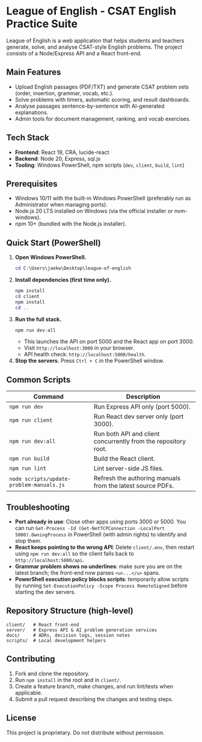 # League of English - CSAT English Practice Suite

League of English is a web application that helps students and teachers generate, solve, and analyse CSAT-style English problems. The project consists of a Node/Express API and a React front-end.

## Main Features
- Upload English passages (PDF/TXT) and generate CSAT problem sets (order, insertion, grammar, vocab, etc.).
- Solve problems with timers, automatic scoring, and result dashboards.
- Analyse passages sentence-by-sentence with AI-generated explanations.
- Admin tools for document management, ranking, and vocab exercises.

## Tech Stack
- **Frontend**: React 19, CRA, lucide-react
- **Backend**: Node 20, Express, sql.js
- **Tooling**: Windows PowerShell, npm scripts (`dev`, `client`, `build`, `lint`)

## Prerequisites
- Windows 10/11 with the built-in Windows PowerShell (preferably run as Administrator when managing ports).
- Node.js 20 LTS installed on Windows (via the official installer or nvm-windows).
- npm 10+ (bundled with the Node.js installer).

## Quick Start (PowerShell)
1. **Open Windows PowerShell.**
   ```powershell
   cd C:\Users\jaekw\Desktop\league-of-english
   ```
2. **Install dependencies (first time only).**
   ```powershell
   npm install
   cd client
   npm install
   cd ..
   ```
3. **Run the full stack.**
   ```powershell
   npm run dev:all
   ```
   - This launches the API on port 5000 and the React app on port 3000.
   - Visit `http://localhost:3000` in your browser.
   - API health check: `http://localhost:5000/health`.
4. **Stop the servers.** Press `Ctrl + C` in the PowerShell window.

## Common Scripts
| Command | Description |
|---------|-------------|
| `npm run dev` | Run Express API only (port 5000). |
| `npm run client` | Run React dev server only (port 3000). |
| `npm run dev:all` | Run both API and client concurrently from the repository root. |
| `npm run build` | Build the React client. |
| `npm run lint` | Lint server-side JS files. |
| `node scripts/update-problem-manuals.js` | Refresh the authoring manuals from the latest source PDFs. |

## Troubleshooting
- **Port already in use**: Close other apps using ports 3000 or 5000. You can run `Get-Process -Id (Get-NetTCPConnection -LocalPort 5000).OwningProcess` in PowerShell (with admin rights) to identify and stop them.
- **React keeps pointing to the wrong API**: Delete `client/.env`, then restart using `npm run dev:all` so the client falls back to `http://localhost:5000/api`.
- **Grammar problem shows no underlines**: make sure you are on the latest branch; the front-end now parses `<u>...</u>` spans.
- **PowerShell execution policy blocks scripts**: temporarily allow scripts by running `Set-ExecutionPolicy -Scope Process RemoteSigned` before starting the dev servers.

## Repository Structure (high-level)
```
client/   # React front-end
server/   # Express API & AI problem generation services
docs/     # ADRs, decision logs, session notes
scripts/  # Local development helpers
```

## Contributing
1. Fork and clone the repository.
2. Run `npm install` in the root and in `client/`.
3. Create a feature branch, make changes, and run lint/tests when applicable.
4. Submit a pull request describing the changes and testing steps.

## License
This project is proprietary. Do not distribute without permission.
